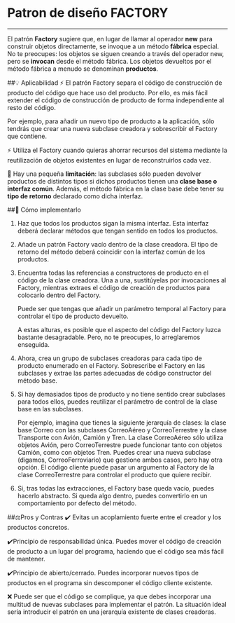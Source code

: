# Patron de diseño FACTORY
****

El patrón **Factory** sugiere que, en lugar de llamar al operador **new** para construir objetos 
directamente, se invoque a un método **fábrica** especial. No te preocupes: los objetos se siguen creando a través del 
operador new, pero se **invocan** desde el método fábrica. Los objetos devueltos por el método fábrica a menudo se 
denominan **productos**.

##💡 Aplicabilidad
⚡ El patrón Factory separa el código de construcción de producto del código que hace uso del producto. 
Por ello, es más fácil extender el código de construcción de producto de forma independiente al resto del código.

Por ejemplo, para añadir un nuevo tipo de producto a la aplicación, sólo tendrás que crear una nueva subclase 
creadora y sobrescribir el Factory que contiene.

⚡ Utiliza el Factory cuando quieras ahorrar recursos del sistema mediante la reutilización de objetos 
existentes en lugar de reconstruirlos cada vez.


🐞 Hay una pequeña **limitación**: las subclases sólo pueden devolver productos de distintos tipos si dichos productos
tienen una **clase base o interfaz común**. Además, el método fábrica en la clase base debe tener su **tipo de retorno**
declarado como dicha interfaz.

##📓 Cómo implementarlo

1. Haz que todos los productos sigan la misma interfaz. Esta interfaz deberá declarar métodos que tengan sentido en 
todos los productos.


2. Añade un patrón Factory vacío dentro de la clase creadora. El tipo de retorno del método deberá coincidir 
con la interfaz común de los productos.


3. Encuentra todas las referencias a constructores de producto en el código de la clase creadora. Una a una, 
sustitúyelas por invocaciones al Factory, mientras extraes el código de creación de productos para colocarlo 
dentro del Factory.

    Puede ser que tengas que añadir un parámetro temporal al Factory para controlar el tipo de producto devuelto.

    A estas alturas, es posible que el aspecto del código del Factory luzca bastante desagradable. Pero, no te preocupes, lo arreglaremos enseguida.


4. Ahora, crea un grupo de subclases creadoras para cada tipo de producto enumerado en el Factory. Sobrescribe el Factory en las subclases y extrae las partes adecuadas de código constructor del método base.


5. Si hay demasiados tipos de producto y no tiene sentido crear subclases para todos ellos, puedes reutilizar el parámetro de control de la clase base en las subclases.

    Por ejemplo, imagina que tienes la siguiente jerarquía de clases: la clase base Correo con las subclases CorreoAéreo y CorreoTerrestre y la clase Transporte con Avión, Camión y Tren. La clase CorreoAéreo sólo utiliza objetos Avión, pero CorreoTerrestre puede funcionar tanto con objetos Camión, como con objetos Tren. Puedes crear una nueva subclase (digamos, CorreoFerroviario) que gestione ambos casos, pero hay otra opción. El código cliente puede pasar un argumento al Factory de la clase CorreoTerrestre para controlar el producto que quiere recibir.


6. Si, tras todas las extracciones, el Factory base queda vacío, puedes hacerlo abstracto. Si queda algo dentro, puedes convertirlo en un comportamiento por defecto del método.

##⚖️Pros y Contras
✔️ Evitas un acoplamiento fuerte entre el creador y los productos concretos.

✔️Principio de responsabilidad única. Puedes mover el código de creación de producto a un lugar del programa, haciendo que el código sea más fácil de mantener.

✔️Principio de abierto/cerrado. Puedes incorporar nuevos tipos de productos en el programa sin descomponer el código cliente existente.

❌ Puede ser que el código se complique, ya que debes incorporar una multitud de nuevas subclases para implementar el patrón. La situación ideal sería introducir el patrón en una jerarquía existente de clases creadoras.


